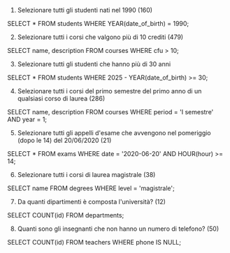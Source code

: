 1. Selezionare tutti gli studenti nati nel 1990 (160)

SELECT 
    *
FROM
    students
WHERE
    YEAR(date_of_birth) = 1990;

2. Selezionare tutti i corsi che valgono più di 10 crediti (479)

SELECT 
    name, description
FROM
    courses
WHERE 
	cfu > 10;

3. Selezionare tutti gli studenti che hanno più di 30 anni

SELECT 
    *
FROM
    students
WHERE
    2025 - YEAR(date_of_birth) >= 30;

4. Selezionare tutti i corsi del primo semestre del primo anno di un qualsiasi corso di
laurea (286)

SELECT 
    name, description
FROM
    courses
WHERE
    period = 'I semestre' AND year = 1;

5. Selezionare tutti gli appelli d'esame che avvengono nel pomeriggio (dopo le 14) del
20/06/2020 (21)

SELECT 
    *
FROM
    exams
WHERE
    date = '2020-06-20' AND HOUR(hour) >= 14;

6. Selezionare tutti i corsi di laurea magistrale (38)

SELECT 
    name
FROM
    degrees
WHERE
    level = 'magistrale';

7. Da quanti dipartimenti è composta l'università? (12)

SELECT 
    COUNT(id)
FROM
    departments;

8. Quanti sono gli insegnanti che non hanno un numero di telefono? (50)

SELECT 
    COUNT(id)
FROM
    teachers
WHERE
    phone IS NULL;
